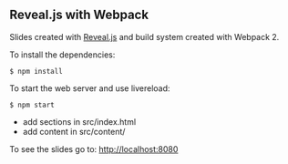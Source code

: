 ## Reveal.js with Webpack

Slides created with [Reveal.js](https://github.com/hakimel/reveal.js/) and build system created with Webpack 2.

To install the dependencies:

```
$ npm install
```

To start the web server and use livereload:
```
$ npm start
```
* add sections in src/index.html
* add content in src/content/

To see the slides go to: [http://localhost:8080](http://localhost:8080)